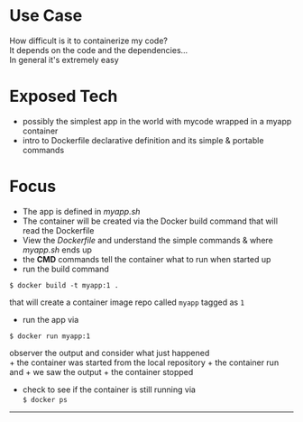 # Use Case
How difficult is it to containerize my code?  
It depends on the code and the dependencies...  
In general it's extremely easy

# Exposed Tech
+ possibly the simplest app in the world with mycode wrapped in a myapp container
+ intro to Dockerfile declarative definition and its simple & portable commands

# Focus
+ The app is defined in *myapp.sh*
+ The container will be created via the Docker build command that will read the Dockerfile
+ View the *Dockerfile* and understand the simple commands & where *myapp.sh* ends up
+ the **CMD** commands tell the container what to run when started up
+ run the build command  
```
$ docker build -t myapp:1 .
```  
that will create a container image repo called ```myapp``` tagged as ```1```
+ run the app via  
```
$ docker run myapp:1
```  
observer the output and consider what just happened  
	+ the container was started from the local repository
	+ the container run and
	+ we saw the output
	+ the container stopped  
+ check to see if the container is still running via  
```$ docker ps ```  

---


